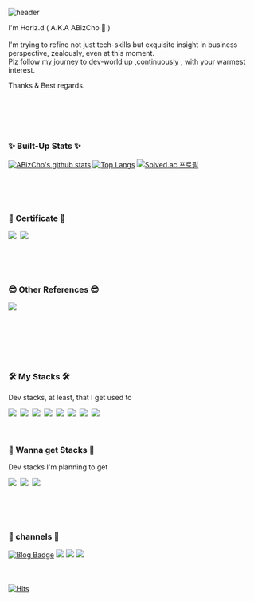 ![header](https://capsule-render.vercel.app/api?type=waving&color=0:12c2e9,50:c471ed,80:f7797d&height=150&section=header&text=Hi!%20It's%20me%20Horiz.d!&fontSize=30&fontColor=ffffff&fontAlignY=35)

I'm Horiz.d ( A.K.A ABizCho 🌰 ) <br><br>
I'm trying to refine not just tech-skills but exquisite insight in business perspective, zealously, even at this moment. <br>
Plz follow my journey to dev-world up ,continuously , with your warmest interest.

Thanks & Best regards.
<br><br>





## 
<br><br>

### ✨ Built-Up Stats ✨

[![ABizCho's github stats](https://github-readme-stats.vercel.app/api?username=YebinKim&count_private=true&custom_title=ABizCho's&nbsp;github&nbsp;👀&bg_color=30,92a8d1,f7cac9&title_color=fff&text_color=fff)](https://github.com/anuraghazra/github-readme-stats)
[![Top Langs](https://github-readme-stats.vercel.app/api/top-langs/?username=ABizCho&layout=compact&custom_title=My&nbsp;Language&nbsp;⌨️&bg_color=30,f7cac9,92a8d1&title_color=fff&text_color=fff)](https://github.com/anuraghazra/github-readme-stats) [![Solved.ac
프로필](http://mazassumnida.wtf/api/v2/generate_badge?boj=he1236)](https://solved.ac/he1236)

<br><br><br>



### 📜 Certificate 📜
<p>
   <a href="https://ifh.cc/g/MjfMoi.jpg"><img src="https://ifh.cc/g/Zo4oMU.png"/></a>&nbsp
   <a href="https://ifh.cc/g/j8vyOc.jpg"><img src="https://ifh.cc/g/cz828G.png"/></a>&nbsp
</p>
<br><br><br>
   
### 😎 Other References 😎
<p>
   <a href="https://github.com/ABizCho/Baekjoon/blob/main/solved.md"><img src="https://ifh.cc/g/eHKFKJ.png"/></a>
<br><br><br>
</p>
<br><br><br>


### 🛠 My Stacks 🛠
Dev stacks, at least, that I get used to
<p>
  <img src="https://img.shields.io/badge/Python-3766AB?style=flat-square&logo=Python&logoColor=white"/></a>&nbsp 
  <img src="https://img.shields.io/badge/Java-007396?style=flat-square&logo=Java&logoColor=white"/></a>&nbsp 
  <img src="https://img.shields.io/badge/C++-00599C?style=flat-square&logo=C%2B%2B&logoColor=white"/></a>&nbsp 
  <img src="https://img.shields.io/badge/C-A8B9CC?style=flat-square&logo=C&logoColor=white"/></a>&nbsp 
  <img src="https://img.shields.io/badge/Javascript-ffb13b?style=flat-square&logo=javascript&logoColor=white"/></a>&nbsp 
  <img src="https://img.shields.io/badge/css-1572B6?style=flat-square&logo=css3&logoColor=white"/></a>&nbsp 
  <img src="https://img.shields.io/badge/Mysql-E6B91E?style=flat-square&logo=MySql&logoColor=white"/></a>&nbsp
  <img src="https://img.shields.io/badge/oracle-F80000?style=for-the-badge&logo=oracle&logoColor=white">
</p>

<br>

### 🦄 Wanna get Stacks 🦄
Dev stacks I'm planning to get
<p>
  <img src="https://img.shields.io/badge/Go-11B48A?style=flat-square&logo=Go&logoColor=white"/></a>&nbsp
  <img src="https://img.shields.io/badge/Django-092E20?style=flat-square&logo=Django&logoColor=white"/></a>&nbsp 
  <img src="https://img.shields.io/badge/aws-333664?style=flat-square&logo=amazon-aws&logoColor=white"/></a>&nbsp 
</p>

<br><br><br>

### 🚝 channels 🚝
[![Blog Badge](https://img.shields.io/badge/-Blog-92a8d1?logo=naver&logoColor=white&link=https://blog.naver.com/he12569)](https://blog.naver.com/he12569)
<a href="https://velog.io/@he1256"><img src="https://img.shields.io/badge/Tech%20Blog-11B48A?style=flat-square&logo=Vimeo&logoColor=white&link=https://velog.io/@he1256"/></a>
<a href="https://www.instagram.com/horiz.d/"><img src="https://img.shields.io/badge/Instagram-E4405F?style=flat-square&logo=Instagram&logoColor=white&link=https://www.instagram.com/horiz.d/"/></a>  <a href="mailto:he1236@ajou.ac.kr"><img src="https://img.shields.io/badge/Gmail-d14836?style=flat-square&logo=Gmail&logoColor=white&link=he1236@ajou.ac.kr"/></a>
<br><br><br><br>
[![Hits](https://hits.seeyoufarm.com/api/count/incr/badge.svg?url=https%3A%2F%2Fgithub.com%2FABizCho&count_bg=%2379C83D&title_bg=%23555555&icon=&icon_color=%23E7E7E7&title=hits&edge_flat=false)](https://hits.seeyoufarm.com)



